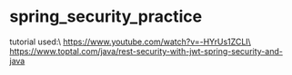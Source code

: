 # spring_security_practice
tutorial used:\ 
https://www.youtube.com/watch?v=-HYrUs1ZCLI\
https://www.toptal.com/java/rest-security-with-jwt-spring-security-and-java
